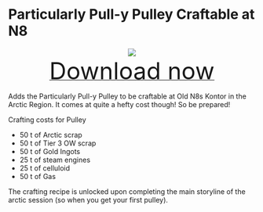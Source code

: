 # Particularly Pull-y Pulley Craftable at N8

<div align=center><img src="_media/Anno1800/mod_banners/smallmodscollection/banner4.png"/></div>

<div align=center><a href="https://github.com/Taludas/SmallModsCollection/releases/latest/download/ParticularlyPull-yPulleyCraftableAtN8.zip"> <font size="40">Download now</font></a></div>

Adds the Particularly Pull-y Pulley to be craftable at Old N8s Kontor in the Arctic Region. It comes at quite a hefty cost though! So be prepared!

Crafting costs for Pulley
- 50 t of Arctic scrap
- 50 t of Tier 3 OW scrap
- 50 t of Gold Ingots
- 25 t of steam engines
- 25 t of celluloid
- 50 t of Gas

The crafting recipe is unlocked upon completing the main storyline of the arctic session (so when you get your first pulley).